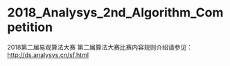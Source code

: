 # 2018_Analysys_2nd_Algorithm_Competition
2018第二届易观算法大赛
第二届算法大赛比赛内容规则介绍请参见：http://ds.analysys.cn/sf.html




